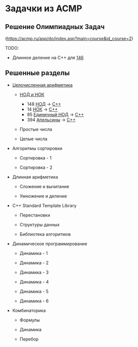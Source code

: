 # Задачки из ACMP

## Решение Олимпиадных Задач
(https://acmp.ru/asp/do/index.asp?main=course&id_course=2)

TODO:

- Длинное деление на C++ для [146](https://acmp.ru/index.asp?main=task&id_task=146)

## Решенные разделы

* [Целочисленная арифметика](https://acmp.ru/asp/do/index.asp?main=section&id_course=2&id_section=11)

  * [НОД и НОК](https://acmp.ru/asp/do/index.asp?main=topic&id_course=2&id_section=11&id_topic=5)
 
    + 148 [НОД](https://acmp.ru/index.asp?main=task&id_task=148) -> [C++](./acmp148.cpp)
    + 14 [НОК](https://acmp.ru/index.asp?main=task&id_task=14) -> [C++](./acmp14.cpp)
    + 85 [Единичный НОД](https://acmp.ru/index.asp?main=task&id_task=85) -> [C++](./acmp85.cpp)
    + 394 [Апельсины](https://acmp.ru/index.asp?main=task&id_task=394) -> [C++](./acmp394.cpp)
  
  * Простые числа
 
  * Целые числа
 
* Алгоритмы сортировки

  * Сортировка - 1
 
  * Сортировка - 2
 
* Длинная арифметика

  * Сложение и вычитание
 
  * Умножение и деление
 
* C++ Standard Template Library

  * Перестановки

  * Структуры данных

  * Библиотека алгоритмов

* Динамическое программирование

  * Динамика - 1

  * Динамика - 2

  * Динамика - 3

  * Динамика - 4

  * Динамика - 5

  * Динамика - 6

* Комбинаторика

  * Формулы

  * Динамика

  * Перебор

